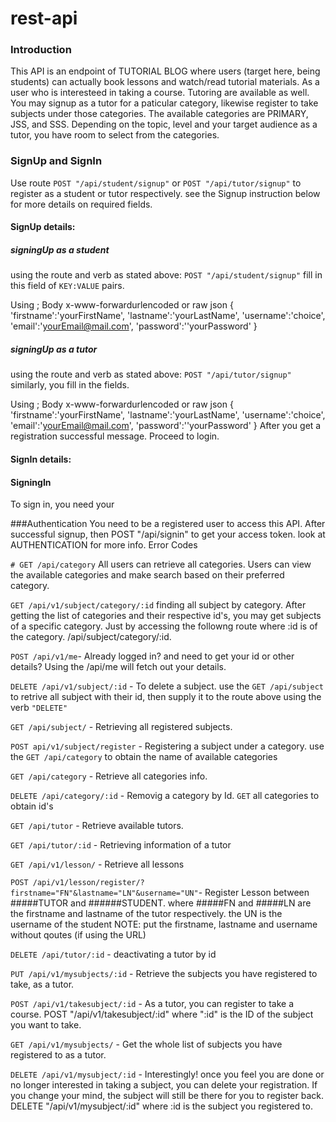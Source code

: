 # rest-api

### Introduction
This API is an endpoint of TUTORIAL BLOG where users (target here, being students) can actually book lessons and watch/read tutorial materials. As a user who is interesteed in taking a course. Tutoring are available as well. You may signup as a tutor for a paticular category, likewise register to take subjects under those categories. The available categories are PRIMARY, JSS, and SSS. Depending on the topic, level and your target audience as a tutor, you have room to select from the categories.

### SignUp and SignIn
Use route `POST "/api/student/signup"` or `POST "/api/tutor/signup"` to register as a student or tutor respectively. see the Signup instruction below for more details on required fields.

#### SignUp details:
##### signingUp as a student
using the route and verb as stated above: `POST "/api/student/signup"`
fill in this field of `KEY:VALUE` pairs.

Using ; Body x-www-forwardurlencoded or raw json
{
    'firstname':'yourFirstName',
    'lastname':'yourLastName',
    'username':'choice',
    'email':'yourEmail@mail.com',
    'password':''yourPassword'
}

##### signingUp as a tutor
using the route and verb as stated above: `POST "/api/tutor/signup"`
similarly, you fill in the fields.

Using ; Body x-www-forwardurlencoded or raw json
{
    'firstname':'yourFirstName',
    'lastname':'yourLastName',
    'username':'choice',
    'email':'yourEmail@mail.com',
    'password':''yourPassword'
}
After you get a registration successful message. Proceed to login.

#### SignIn details:
#### SigningIn 
To sign in, you need your 


###Authentication
You need to be a registered user to access this API. 
 After successful signup, then POST "/api/signin" to get your access token. look at AUTHENTICATION for more info.
Error Codes

`# GET /api/category`
All users can retrieve all categories. Users can view the available categories and make search based on their preferred category.

`GET /api/v1/subject/category/:id`
finding all subject by category. After getting the list of categories and their respective id's, you may get subjects of a specific category. Just by accessing the followng route where :id is of the category. /api/subject/category/:id.

`POST /api/v1/me`- Already logged in? and need to get your id or other details? Using the /api/me will fetch out your details.

`DELETE /api/v1/subject/:id` - To delete a subject. use the `GET /api/subject` to retrive all subject with their id, then supply it to the route above using the verb `"DELETE"`

`GET /api/subject/` - Retrieving all registered subjects.

`POST api/v1/subject/register` - Registering a subject under a category. use the `GET /api/category` to obtain the name of available categories

`GET /api/category` - Retrieve all categories info.

`DELETE /api/category/:id` - Removig a category by Id. `GET` all categories to obtain id's

`GET /api/tutor` - Retrieve available tutors.

`GET /api/tutor/:id` - Retrieving information of a tutor


`GET /api/v1/lesson/` - Retrieve all lessons


`POST /api/v1/lesson/register/?firstname="FN"&lastname="LN"&username="UN"`- Register Lesson between #####TUTOR and ######STUDENT. where #####FN and #####LN are the firstname and lastname of the tutor respectively. the UN is the username of the student NOTE: put the firstname, lastname and username without qoutes (if using the URL)

`DELETE /api/tutor/:id` - deactivating a tutor by id

`PUT /api/v1/mysubjects/:id` - Retrieve the subjects you have registered to take, as a tutor.

`POST /api/v1/takesubject/:id` - As a tutor, you can register to take a course. POST "/api/v1/takesubject/:id" where ":id" is the ID of the subject you want to take.

`GET /api/v1/mysubjects/` - Get the whole list of subjects you have registered to as a tutor.


`DELETE /api/v1/mysubject/:id` - Interestingly! once you feel you are done or no longer interested in taking a subject, you can delete your registration. If you change your mind, the subject will still be there for you to register back. DELETE "/api/v1/mysubject/:id" where :id is the subject you registered to.

